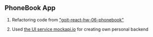 ## PhoneBook App

1. Refactoring code from
   ["goit-react-hw-06-phonebook"](https://github.com/kyr13nko/goit-react-hw-06-phonebook)

2. Used [the UI service mockapi.io](https://mockapi.io/) for creating own personal backend
